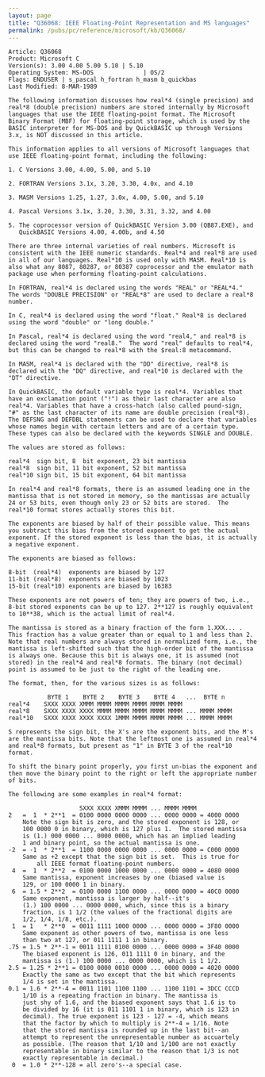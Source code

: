 ```yaml
---
layout: page
title: "Q36068: IEEE Floating-Point Representation and MS languages"
permalink: /pubs/pc/reference/microsoft/kb/Q36068/
---
```


	Article: Q36068
	Product: Microsoft C
	Version(s): 3.00 4.00 5.00 5.10 | 5.10
	Operating System: MS-DOS              | OS/2
	Flags: ENDUSER | s_pascal h_fortran h_masm b_quickbas
	Last Modified: 8-MAR-1989
	
	The following information discusses how real*4 (single precision) and
	real*8 (double precision) numbers are stored internally by Microsoft
	languages that use the IEEE floating-point format. The Microsoft
	Binary Format (MBF) for floating-point storage, which is used by the
	BASIC interpreter for MS-DOS and by QuickBASIC up through Versions
	3.x, is NOT discussed in this article.
	
	This information applies to all versions of Microsoft languages that
	use IEEE floating-point format, including the following:
	
	1. C Versions 3.00, 4.00, 5.00, and 5.10
	
	2. FORTRAN Versions 3.1x, 3.20, 3.30, 4.0x, and 4.10
	
	3. MASM Versions 1.25, 1.27, 3.0x, 4.00, 5.00, and 5.10
	
	4. Pascal Versions 3.1x, 3.20, 3.30, 3.31, 3.32, and 4.00
	
	5. The coprocessor version of QuickBASIC Version 3.00 (QB87.EXE), and
	   QuickBASIC Versions 4.00, 4.00b, and 4.50
	
	There are three internal varieties of real numbers. Microsoft is
	consistent with the IEEE numeric standards. Real*4 and real*8 are used
	in all of our languages. Real*10 is used only with MASM. Real*10 is
	also what any 8087, 80287, or 80387 coprocessor and the emulator math
	package use when performing floating-point calculations.
	
	In FORTRAN, real*4 is declared using the words "REAL" or "REAL*4."
	The words "DOUBLE PRECISION" or "REAL*8" are used to declare a real*8
	number.
	
	In C, real*4 is declared using the word "float." Real*8 is declared
	using the word "double" or "long double."
	
	In Pascal, real*4 is declared using the word "real4," and real*8 is
	declared using the word "real8."  The word "real" defaults to real*4,
	but this can be changed to real*8 with the $real:8 metacommand.
	
	In MASM, real*4 is declared with the "DD" directive, real*8 is
	declared with the "DQ" directive, and real*10 is declared with the
	"DT" directive.
	
	In QuickBASIC, the default variable type is real*4. Variables that
	have an exclamation point ("!") as their last character are also
	real*4. Variables that have a cross-hatch (also called pound-sign,
	"#" as the last character of its name are double precision (real*8).
	The DEFSNG and DEFDBL statements can be used to declare that variables
	whose names begin with certain letters and are of a certain type.
	These types can also be declared with the keywords SINGLE and DOUBLE.
	
	The values are stored as follows:
	
	real*4  sign bit, 8  bit exponent, 23 bit mantissa
	real*8  sign bit, 11 bit exponent, 52 bit mantissa
	real*10 sign bit, 15 bit exponent, 64 bit mantissa
	
	In real*4 and real*8 formats, there is an assumed leading one in the
	mantissa that is not stored in memory, so the mantissas are actually
	24 or 53 bits, even though only 23 or 52 bits are stored.  The
	real*10 format stores actually stores this bit.
	
	The exponents are biased by half of their possible value. This means
	you subtract this bias from the stored exponent to get the actual
	exponent. If the stored exponent is less than the bias, it is actually
	a negative exponent.
	
	The exponents are biased as follows:
	
	8-bit  (real*4)  exponents are biased by 127
	11-bit (real*8)  exponents are biased by 1023
	15-bit (real*10) exponents are biased by 16383
	
	These exponents are not powers of ten; they are powers of two, i.e.,
	8-bit stored exponents can be up to 127. 2**127 is roughly equivalent
	to 10**38, which is the actual limit of real*4.
	
	The mantissa is stored as a binary fraction of the form 1.XXX... .
	This fraction has a value greater than or equal to 1 and less than 2.
	Note that real numbers are always stored in normalized form, i.e., the
	mantissa is left-shifted such that the high-order bit of the mantissa
	is always one. Because this bit is always one, it is assumed (not
	stored) in the real*4 and real*8 formats. The binary (not decimal)
	point is assumed to be just to the right of the leading one.
	
	The format, then, for the various sizes is as follows:
	
	           BYTE 1    BYTE 2    BYTE 3    BYTE 4   ...  BYTE n
	real*4    SXXX XXXX XMMM MMMM MMMM MMMM MMMM MMMM
	real*8    SXXX XXXX XXXX MMMM MMMM MMMM MMMM MMMM ... MMMM MMMM
	real*10   SXXX XXXX XXXX XXXX 1MMM MMMM MMMM MMMM ... MMMM MMMM
	
	S represents the sign bit, the X's are the exponent bits, and the M's
	are the mantissa bits. Note that the leftmost one is assumed in real*4
	and real*8 formats, but present as "1" in BYTE 3 of the real*10
	format.
	
	To shift the binary point properly, you first un-bias the exponent and
	then move the binary point to the right or left the appropriate number
	of bits.
	
	The following are some examples in real*4 format:
	
	                    SXXX XXXX XMMM MMMM ... MMMM MMMM
	2   =  1  * 2**1  = 0100 0000 0000 0000 ... 0000 0000 = 4000 0000
	    Note the sign bit is zero, and the stored exponent is 128, or
	    100 0000 0 in binary, which is 127 plus 1.  The stored mantissa
	    is (1.) 000 0000 ... 0000 0000, which has an implied leading
	    1 and binary point, so the actual mantissa is one.
	-2  = -1  * 2**1  = 1100 0000 0000 0000 ... 0000 0000 = C000 0000
	    Same as +2 except that the sign bit is set.  This is true for
	        all IEEE format floating-point numbers.
	 4  =  1  * 2**2  = 0100 0000 1000 0000 ... 0000 0000 = 4080 0000
	    Same mantissa, exponent increases by one (biased value is
	    129, or 100 0000 1 in binary.
	 6  = 1.5 * 2**2  = 0100 0000 1100 0000 ... 0000 0000 = 40C0 0000
	    Same exponent, mantissa is larger by half--it's
	    (1.) 100 0000 ... 0000 0000, which, since this is a binary
	    fraction, is 1 1/2 (the values of the fractional digits are
	    1/2, 1/4, 1/8, etc.).
	 1  = 1   * 2**0  = 0011 1111 1000 0000 ... 0000 0000 = 3F80 0000
	    Same exponent as other powers of two, mantissa is one less
	    than two at 127, or 011 1111 1 in binary.
	.75 = 1.5 * 2**-1 = 0011 1111 0100 0000 ... 0000 0000 = 3F40 0000
	    The biased exponent is 126, 011 1111 0 in binary, and the
	    mantissa is (1.) 100 0000 ... 0000 0000, which is 1 1/2.
	2.5 = 1.25 * 2**1 = 0100 0000 0010 0000 ... 0000 0000 = 4020 0000
	    Exactly the same as two except that the bit which represents
	    1/4 is set in the mantissa.
	0.1 = 1.6 * 2**-4 = 0011 1101 1100 1100 ... 1100 1101 = 3DCC CCCD
	    1/10 is a repeating fraction in binary. The mantissa is
	    just shy of 1.6, and the biased exponent says that 1.6 is to
	    be divided by 16 (it is 011 1101 1 in binary, which is 123 in
	    decimal). The true exponent is 123 - 127 = -4, which means
	    that the factor by which to multiply is 2**-4 = 1/16. Note
	    that the stored mantissa is rounded up in the last bit--an
	    attempt to represent the unrepresentable number as accuartely
	    as possible. (The reason that 1/10 and 1/100 are not exactly
	    representable in binary similar to the reason that 1/3 is not
	    exactly representable in decimal.)
	 0  = 1.0 * 2**-128 = all zero's--a special case.
